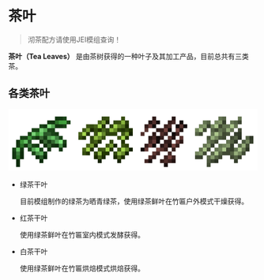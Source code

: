 # 茶叶

> 沏茶配方请使用JEI模组查询！

**茶叶（Tea Leaves）** 是由茶树获得的一种叶子及其加工产品，目前总共有三类茶。

## 各类茶叶

![&#x73B0;&#x6709;&#x7684;&#x51E0;&#x79CD;&#x8336;&#x53F6;](../.gitbook/assets/tea_leaves.png)

* 绿茶干叶

  目前模组制作的绿茶为晒青绿茶，使用绿茶鲜叶在竹匾户外模式干燥获得。

* 红茶干叶

  使用绿茶鲜叶在竹匾室内模式发酵获得。

* 白茶干叶

  使用绿茶鲜叶在竹匾烘焙模式烘焙获得。

